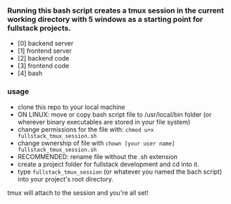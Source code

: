 ### Running this bash script creates a tmux session in the current working directory with 5 windows as a starting point for fullstack projects.  
- \[0\] backend server  
- \[1\] frontend server  
- \[2\] backend code  
- \[3\] frontend code  
- \[4\] bash  

### usage  
- clone this repo to your local machine  
- ON LINUX: move or copy bash script file to /usr/local/bin folder (or wherever binary executables are stored in your file system)  
- change permissions for the file with: ```chmod u+x fullstack_tmux_session.sh```  
- change ownership of file with ```chown [your user name] fullstack_tmux_session.sh```  
- RECOMMENDED: rename file without the .sh extension  
- create a project folder for fullstack development and cd into it.  
- type ```fullstack_tmux_session``` (or whatever you named the bach script) into your project's root directory.  
  

tmux will attach to the session and you're all set! 
